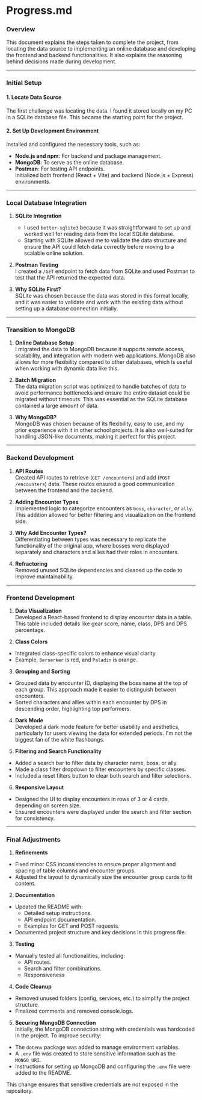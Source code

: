 # **Progress.md**

### **Overview**

This document explains the steps taken to complete the project, from locating the data source to implementing an online database and developing the frontend and backend functionalities. It also explains the reasoning behind decisions made during development.

---

### **Initial Setup**

#### 1. **Locate Data Source**

The first challenge was locating the data. I found it stored locally on my PC in a SQLite database file. This became the starting point for the project.

#### 2. **Set Up Development Environment**

Installed and configured the necessary tools, such as:

- **Node.js and npm**: For backend and package management.
- **MongoDB**: To serve as the online database.
- **Postman**: For testing API endpoints. <br>
  Initialized both frontend (React + Vite) and backend (Node.js + Express) environments.

---

### **Local Database Integration**

1. **SQLite Integration** <br>

   - I used `better-sqlite3` because it was straightforward to set up and worked well for reading data from the local SQLite database.
   - Starting with SQLite allowed me to validate the data structure and ensure the API could fetch data correctly before moving to a scalable online solution.

2. **Postman Testing** <br>
   I created a `/GET` endpoint to fetch data from SQLite and used Postman to test that the API returned the expected data.

3. **Why SQLite First?** <br>
   SQLite was chosen because the data was stored in this format locally, and it was easier to validate and work with the existing data without setting up a database connection initially.

---

### **Transition to MongoDB**

1. **Online Database Setup** <br>
   I migrated the data to MongoDB because it supports remote access, scalability, and integration with modern web applications. MongoDB also allows for more flexibility compared to other databases, which is useful when working with dynamic data like this.

2. **Batch Migration** <br>
   The data migration script was optimized to handle batches of data to avoid performance bottlenecks and ensure the entire dataset could be migrated without timeouts. This was essential as the SQLite database contained a large amount of data.

3. **Why MongoDB?** <br>
   MongoDB was chosen because of its flexibility, easy to use, and my prior experience with it in other school projects. It is also well-suited for handling JSON-like documents, making it perfect for this project.

---

### **Backend Development**

1. **API Routes** <br>
   Created API routes to retrieve (`GET /encounters`) and add (`POST /encounters`) data. These routes ensured a good communication between the frontend and the backend.

2. **Adding Encounter Types** <br>
   Implemented logic to categorize encounters as `boss`, `character`, or `ally`. This addition allowed for better filtering and visualization on the frontend side.

3. **Why Add Encounter Types?** <br>
   Differentiating between types was necessary to replicate the functionality of the original app, where bosses were displayed separately and characters and allies had their roles in encounters.

4. **Refractoring** <br>
   Removed unused SQLite dependencies and cleaned up the code to improve maintainability.

---

### **Frontend Development**

1. **Data Visualization** <br>
   Developed a React-based frontend to display encounter data in a table. This table included details like gear score, name, class, DPS and DPS percentage.

2. **Class Colors** <br>

- Integrated class-specific colors to enhance visual clarity.
- Example, `Berserker` is red, and `Paladin` is orange.

3. **Grouping and Sorting** <br>

- Grouped data by encounter ID, displaying the boss name at the top of each group. This approach made it easier to distinguish between encounters.<br>
- Sorted characters and allies within each encounter by DPS in descending order, highlighting top performers.

4. **Dark Mode** <br>
   Developed a dark mode feature for better usability and aesthetics, particularly for users viewing the data for extended periods. I'm not the biggest fan of the white flashbangs.

5. **Filtering and Search Functionality** <br>

- Added a search bar to filter data by character name, boss, or ally.
- Made a class filter dropdown to filter encounters by specific classes.
- Included a reset filters button to clear both search and filter selections.

6. **Responsive Layout** <br>

- Designed the UI to display encounters in rows of 3 or 4 cards, depending on screen size.
- Ensured encounters were displayed under the search and filter section for consistency.

---

### Final Adjustments

1. **Refinements**

- Fixed minor CSS inconsistencies to ensure proper alignment and spacing of table columns and encounter groups.
- Adjusted the layout to dynamically size the encounter group cards to fit content.

2. **Documentation**

- Updated the README with:
  - Detailed setup instructions.
  - API endpoint documentation.
  - Examples for GET and POST requests.
- Documented project structure and key decisions in this progress file.

3. **Testing**

- Manually tested all functionalities, including:
  - API routes.
  - Search and filter combinations.
  - Responsiveness

4. **Code Cleanup**

- Removed unused folders (config, services, etc.) to simplify the project structure.
- Finalized comments and removed console.logs.

5. **Securing MongoDB Connection** <br>
   Initially, the MongoDB connection string with credentials was hardcoded in the project. To improve security:

- The `dotenv` package was added to manage environment variables.
- A `.env` file was created to store sensitive information such as the `MONGO_URI`.
- Instructions for setting up MongoDB and configuring the `.env` file were added to the README.

This change ensures that sensitive credentials are not exposed in the repository.
